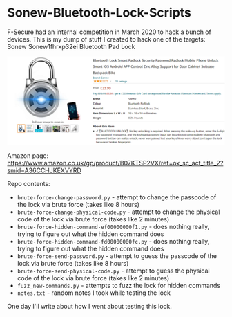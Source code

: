 # Sonew-Bluetooth-Lock-Scripts

F-Secure had an internal competition in March 2020 to hack a bunch of devices. This is my dump of stuff I created to hack one of the targets: Sonew Sonew1fhrxp32ei Bluetooth Pad Lock

![alt text](https://github.com/Yogehi/Sonew-Bluetooth-Lock-Scripts/blob/main/image.PNG)

Amazon page: https://www.amazon.co.uk/gp/product/B07KTSP2VX/ref=ox_sc_act_title_2?smid=A36CCHJKEXVYRD

Repo contents:

* `brute-force-change-password.py` - attempt to change the passcode of the lock via brute force (takes like 8 hours)
* `brute-force-change-physical-code.py` - attempt to change the physical code of the lock via brute force (takes like 2 minutes)
* `brute-force-hidden-command-ef00000000f1.py` - does nothing really, trying to figure out what the hidden command does
* `brute-force-hidden-command-fd00000000fc.py` - does nothing really, trying to figure out what the hidden command does
* `brute-force-send-password.py` - attempt to guess the passcode of the lock via brute force (takes like 8 hours)
* `brute-force-send-physical-code.py` - attempt to guess the physical code of the lock via brute force (takes like 2 minutes)
* `fuzz_new-commands.py` - attempts to fuzz the lock for hidden commands
* `notes.txt` - random notes I took while testing the lock

One day I'll write about how I went about testing this lock.
